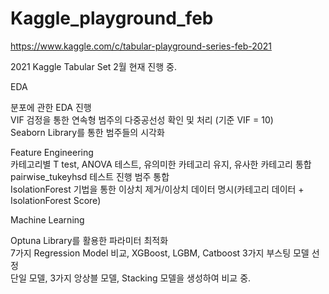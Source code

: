 # Kaggle_playground_feb
https://www.kaggle.com/c/tabular-playground-series-feb-2021


2021 Kaggle Tabular Set 2월
현재 진행 중.

EDA

분포에 관한 EDA 진행  
VIF 검정을 통한 연속형 범주의 다중공선성 확인 및 처리 (기준 VIF = 10)  
Seaborn Library를 통한 범주들의 시각화  

Feature Engineering  
카테고리별 T test, ANOVA 테스트, 유의미한 카테고리 유지, 유사한 카테고리 통합  
pairwise_tukeyhsd 테스트 진행 범주 통합  
IsolationForest 기법을 통한 이상치 제거/이상치 데이터 명시(카테고리 데이터 + IsolationForest Score)  

Machine Learning  

Optuna Library를 활용한 파라미터 최적화  
7가지 Regression Model 비교, XGBoost, LGBM, Catboost 3가지 부스팅 모델 선정  
단일 모델, 3가지 앙상블 모델, Stacking 모델을 생성하여 비교 중.  
